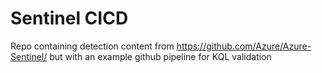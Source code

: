 # Sentinel CICD
Repo containing detection content from https://github.com/Azure/Azure-Sentinel/ but with an example github pipeline for KQL validation

